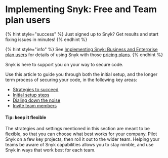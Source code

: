 # Implementing Snyk: Free and Team plan users

{% hint style="success" %}
Just signed up to Snyk? Get results and start fixing issues in minutes!
{% endhint %}

{% hint style="info" %}
See [Implementing Snyk: Business and Enterprise plan users](../implementing-snyk-enterprise-plan-users.md) for details of using Snyk with those [pricing plans](https://snyk.io/plans/).
{% endhint %}

Snyk is here to support you on your way to secure code.

Use this article to guide you through both the initial setup, and the longer term process of securing your code, in the following key areas:

* [Strategies to succeed](strategies-to-succeed/)
* [Initial setup steps](initial-setup-steps/)
* [Dialing down the noise](dialing-down-the-noise.md)
* [Invite team members](invite-team-members.md)

#### Tip: keep it flexible

The strategies and settings mentioned in this section are meant to be flexible, so that you can choose what best works for your company. Pilot Snyk on a few key projects, then roll it out to the wider team. Helping your teams be aware of Snyk capabilities allows you to stay nimble, and use Snyk in ways that work best for each team.
